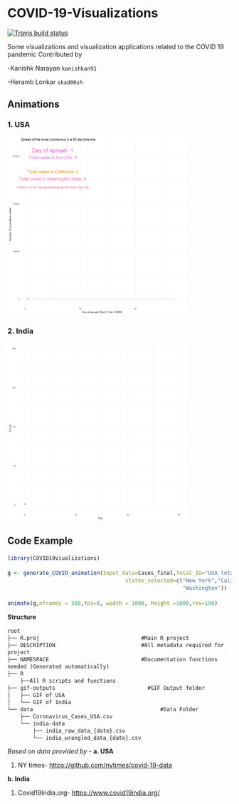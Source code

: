 # COVID-19-Visualizations

[![Travis build status](https://travis-ci.com/kanishkan91/COVID-19-Visualizations.svg?token=wDMWDC1dxD21p5ecZYyc&branch=master)](https://travis-ci.com/github/kanishkan91/COVID-19-Visualizations)


Some visualizations and visualization applications related to the COVID 19 pandemic
Contributed by

-Kanishk Narayan `kanishkan91`

-Heramb Lonkar  `skad00sh`

## Animations
### 1. USA
<img src="https://github.com/kanishkan91/COVID-19-Visualizations/raw/master/gif-outputs/Corona_USA.gif" width="400" height="400">

### 2. India
<img src="https://github.com/kanishkan91/COVID-19-Visualizations/raw/master/gif-outputs/Corona_India.gif" width="400" height="400">

## Code Example

```R
library(COVID19Viualizations)

g <- generate_COVID_animation(Input_data=Cases_final,Total_ID="USA_total", 
                                     states_selected=c("New York","California",
                                                       "Washington"))

animate(g,nframes = 300,fps=8, width = 1000, height =1000,res=100) 

```
**Structure**
```
root
├── R.proj                                #Main R project 
├── DESCRIPTION                           #All metadata required for project
├── NAMESPACE                             #Documentation functions needed (Generated automatically)  
├── R
    ├──All R scripts and functions
├── gif-outputs                             #GIF Output folder
│   ├── GIF of USA         
│   └── GIF of India               
└── data                                        #Data Folder
    ├── Coronavirus_Cases_USA.csv
    └── india-data
        ├── india_raw_data_{date}.csv
        └── india_wrangled_data_{date}.csv

```
  

*Based on data provided by -*
**a. USA**
1) NY times- https://github.com/nytimes/covid-19-data

**b. India**
1) Covid19India.org- https://www.covid19india.org/

